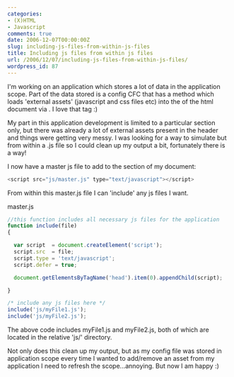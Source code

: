 ```yaml
---
categories:
- (X)HTML
- Javascript
comments: true
date: 2006-12-07T00:00:00Z
slug: including-js-files-from-within-js-files
title: Including js files from within js files
url: /2006/12/07/including-js-files-from-within-js-files/
wordpress_id: 87
---
```


I'm working on an application which stores a lot of data in the application scope. Part of the data stored is a config CFC that has a method which loads 'external assets' (javascript and css files etc) into the <head> of the html document via [<cfhtmlhead>](http://livedocs.macromedia.com/coldfusion/7/htmldocs/wwhelp/wwhimpl/common/html/wwhelp.htm?context=ColdFusion_Documentation&file=00000271.htm). I love that tag :)




My part in this application development is limited to a particular section only, but there was already a lot of external assets present in the header and things were getting very messy. I was looking for a way to simulate <cfinclude> but from within a .js file so I could clean up my output a bit, fortunately there is a way!




I now have a master js file to add to the <head> section of my document:


``` javascript
<script src="js/master.js" type="text/javascript"></script>
```


From within this master.js file I can 'include' any js files I want.




master.js


``` javascript
//this function includes all necessary js files for the application
function include(file)
{

  var script  = document.createElement('script');
  script.src  = file;
  script.type = 'text/javascript';
  script.defer = true;

  document.getElementsByTagName('head').item(0).appendChild(script);

}

/* include any js files here */
include('js/myFile1.js');
include('js/myFile2.js');
```


The above code includes myFile1.js and myFile2.js, both of which are located in the relative 'js/' directory.




Not only does this clean up my output, but as my config file was stored in application scope every time I wanted to add/remove an asset from my application I need to refresh the scope...annoying. But now I am happy :)




